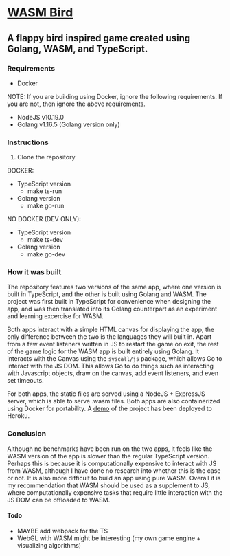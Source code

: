 # [WASM Bird](https://wasm-bird.herokuapp.com/)

## A flappy bird inspired game created using Golang, WASM, and TypeScript.

### Requirements

-   Docker

NOTE: If you are building using Docker, ignore the following requirements. If you are not, then ignore the above requirements.

-   NodeJS v10.19.0
-   Golang v1.16.5 (Golang version only)

### Instructions

1. Clone the repository

DOCKER:

-   TypeScript version
    -   make ts-run
-   Golang version
    -   make go-run

NO DOCKER (DEV ONLY):

-   TypeScript version
    -   make ts-dev
-   Golang version
    -   make go-dev

### How it was built

The repository features two versions of the same app, where one version is built in TypeScript, and the other is built using Golang and WASM. The project was first built in TypeScript for convenience when designing the app, and was then translated into its Golang counterpart as an experiment and learning excercise for WASM.

Both apps interact with a simple HTML canvas for displaying the app, the only difference between the two is the languages they will built in. Apart from a few event listeners written in JS to restart the game on exit, the rest of the game logic for the WASM app is built entirely using Golang. It interacts with the Canvas using the <code>syscall/js</code> package, which allows Go to interact with the JS DOM. This allows Go to do things such as interacting with Javascript objects, draw on the canvas, add event listeners, and even set timeouts.

For both apps, the static files are served using a NodeJS + ExpressJS server, which is able to serve .wasm files. Both apps are also containerized using Docker for portability. A [demo](https://wasm-bird.herokuapp.com/) of the project has been deployed to Heroku.

### Conclusion

Although no benchmarks have been run on the two apps, it feels like the WASM version of the app is slower than the regular TypeScript version. Perhaps this is because it is computationally expensive to interact with JS from WASM, although I have done no research into whether this is the case or not. It is also more difficult to build an app using pure WASM. Overall it is my recommendation that WASM should be used as a supplement to JS, where computationally expensive tasks that require little interaction with the JS DOM can be offloaded to WASM.

#### Todo

-   MAYBE add webpack for the TS
-   WebGL with WASM might be interesting (my own game engine + visualizing algorithms)
